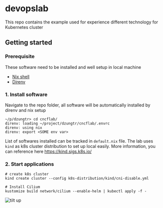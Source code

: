 # devopslab


This repo contains the example used for experience different technology for Kubernetes cluster

## Getting started

### Prerequisite
These software need to be installed and well setup in local machine
- [Nix shell](https://nixos.org/download/#download-nix)
- [Direnv](https://direnv.net/)

### 1. Install software

Navigate to the repo folder, all software will be automatically installed by direnv and nix setup

```
~/p/dzungtr> cd cncflab/
direnv: loading ~/project/dzungtr/cncflab/.envrc
direnv: using nix
direnv: export <SOME env var>
```

List of softwares installed can be tracked in `default.nix` file. The lab uses `kind` as k8s cluster distribution to set up local easily. More information, you can reference here https://kind.sigs.k8s.io/

### 2. Start applications

```shell
# create k8s cluster
kind create cluster --config k8s-distribution/kind/cni-disable.yml

# Install Cilium
kustomize build network/cilium --enable-helm | kubectl apply -f -
```

![tilt up](./assets/tiltup.png)

